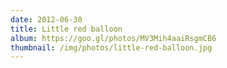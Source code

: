```yaml
---
date: 2012-06-30
title: Little red balloon
album: https://goo.gl/photos/MV3Mih4aaiRsgmCB6
thumbnail: /img/photos/little-red-balloon.jpg
---
```

